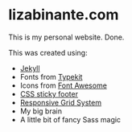 lizabinante.com
===============

This is my personal website. Done.

This was created using:

* [Jekyll](http://jekyllrb.com/)
* Fonts from [Typekit](https://typekit.com/)
* Icons from [Font Awesome](http://fontawesome.io)
* [CSS sticky footer](http://www.cssstickyfooter.com/)
* [Responsive Grid System](http://responsivegridsystem.com/)
* My big brain
* A little bit of fancy Sass magic
